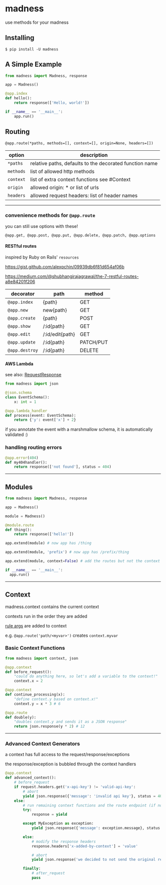 # madness

use methods for your madness

## Installing

```console
$ pip install -U madness
```

## A Simple Example

```python
from madness import Madness, response

app = Madness()

@app.index
def hello():
    return response(['Hello, world!'])

if __name__ == '__main__':
    app.run()
```


## Routing

`@app.route(*paths, methods=[], context=[], origin=None, headers=[])`          

option | description
------------ | -------------
`*paths` | relative paths, defaults to the decorated function name
`methods` | list of allowed http methods
`context` | list of extra context functions see #Context
`origin` | allowed origin: \* or list of urls
`headers` | allowed request headers: list of header names

***

### convenience methods for `@app.route`

you can still use options with these!

`@app.get, @app.post, @app.put, @app.delete, @app.patch, @app.options`

#### RESTful routes

inspired by Ruby on Rails' `resources`

https://gist.github.com/alexpchin/09939db6f81d654af06b

https://medium.com/@shubhangirajagrawal/the-7-restful-routes-a8e84201f206

decorator | path | method
------------ | ------------- | -------------
`@app.index` | {path} | GET
`@app.new` | new{path} | GET
`@app.create` | {path} | POST
`@app.show` | /:id{path} | GET
`@app.edit` | /:id/edit{path} | GET
`@app.update` | /:id{path} | PATCH/PUT
`@app.destroy` | /:id{path} | DELETE


#### AWS Lambda

see also: [RequestResponse](https://docs.aws.amazon.com/lambda/latest/dg/python-programming-model-handler-types.html)

```python
from madness import json

@json.schema
class EventSchema():
    x: int = 1

@app.lambda_handler
def process(event: EventSchema):
    return {'y': event['x'] + 2}
```

if you annotate the event with a marshmallow schema, it is automatically validated :)

### handling routing errors

```python
@app.error(404)
def my404handler():
    return response(['not found'], status = 404)
```

***

## Modules

```python
from madness import Madness, response

app = Madness()

module = Madness()

@module.route
def thing():
    return response(['hello!'])

app.extend(module) # now app has /thing

app.extend(module, 'prefix') # now app has /prefix/thing

app.extend(module, context=False) # add the routes but not the context

if __name__ == '__main__':
  app.run()
```

***

## Context

madness.context contains the current context

contexts run in the order they are added

[rule args](http://werkzeug.pocoo.org/docs/0.14/routing/) are added to context

e.g. `@app.route('path/<myvar>')` creates `context.myvar`


### Basic Context Functions

```python
from madness import context, json

@app.context
def before_request():
    "could do anything here, so let's add a variable to the context!"
    context.x = 2

@app.context
def continue_processing(x):
    "define context.y based on context.x!"
    context.y = x * 3 # 6

@app.route
def double(y):
    "doubles context.y and sends it as a JSON response"
    return json.response(y * 2) # 12

```

***

### Advanced Context Generators

a context has full access to the request/response/exceptions

the response/exception is bubbled through the context handlers

```python
@app.context
def advanced_context():
    # before_request
    if request.headers.get('x-api-key') != 'valid-api-key':
        # abort
        yield json.response({'message': 'invalid api key'}, status = 403)
    else:
        # run remaining context functions and the route endpoint (if not aborted)
        try:
            response = yield

        except MyException as exception:
            yield json.response({'message': exception.message}, status = 500)

        else:
            # modify the response headers
            response.headers['x-added-by-context'] = 'value'

            # abort
            yield json.response('we decided to not send the original response, isn\'t that weird?')

        finally:
            # after_request
            pass

```
